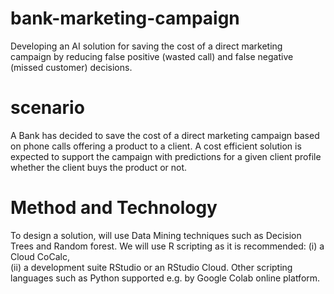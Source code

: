 # bank-marketing-campaign
<!-- Data Mining Solutions for Direct Marketing Campaign -->
Developing an AI solution for saving the cost of a direct marketing campaign by reducing false positive (wasted call) and false negative (missed customer) decisions.

# scenario
A Bank has decided to save the cost of a direct marketing campaign based on phone calls offering a product to a client. A cost efficient solution is expected to support the campaign with predictions for a given client profile whether the client buys the product or not.

# Method and Technology
To design a solution, will use Data Mining techniques such as Decision Trees and Random forest. We will use R scripting as it is recommended: 
(i) a Cloud CoCalc,  
(ii) a development suite RStudio or an RStudio Cloud. 
Other scripting languages such as Python supported e.g. by Google Colab online platform.


